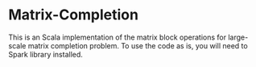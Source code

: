 # Matrix-Completion
This is an Scala implementation of the matrix block operations for large-scale matrix completion problem. To use the code as is, you will need to Spark library installed. 
